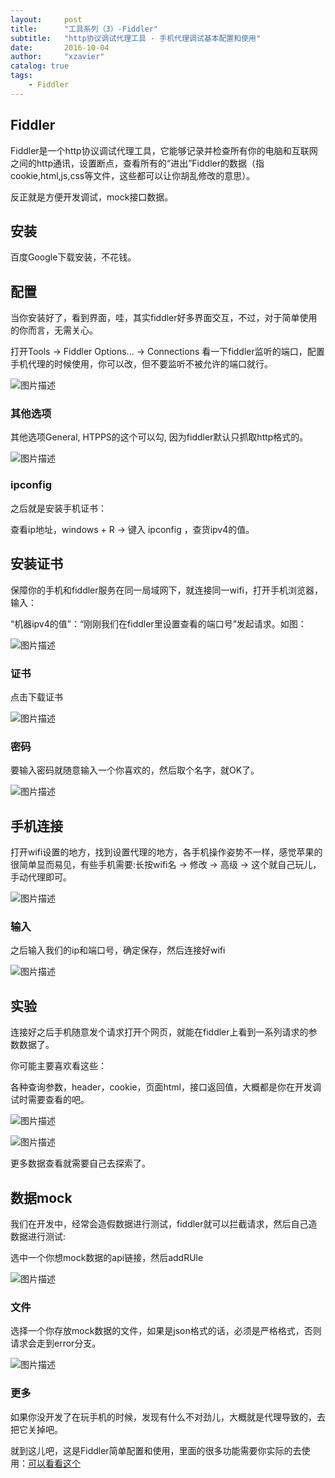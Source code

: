```yaml
---
layout:     post
title:      "工具系列（3）-Fiddler"
subtitle:   "http协议调试代理工具 - 手机代理调试基本配置和使用"
date:       2016-10-04
author:     "xzavier"
catalog: true
tags:
    - Fiddler
---
```




## Fiddler

Fiddler是一个http协议调试代理工具，它能够记录并检查所有你的电脑和互联网之间的http通讯，设置断点，查看所有的“进出”Fiddler的数据（指cookie,html,js,css等文件，这些都可以让你胡乱修改的意思）。

反正就是方便开发调试，mock接口数据。

## 安装

百度Google下载安装，不花钱。

## 配置

当你安装好了，看到界面，哇，其实fiddler好多界面交互，不过，对于简单使用的你而言，无需关心。

打开Tools -> Fiddler Options... -> Connections 看一下fiddler监听的端口，配置手机代理的时候使用，你可以改，但不要监听不被允许的端口就行。

![图片描述][1]

### 其他选项

其他选项General, HTPPS的这个可以勾, 因为fiddler默认只抓取http格式的。

![图片描述][2]

### ipconfig

之后就是安装手机证书：

查看ip地址，windows + R -> 键入 ipconfig ，查货ipv4的值。

## 安装证书

保障你的手机和fiddler服务在同一局域网下，就连接同一wifi，打开手机浏览器，输入：

“机器ipv4的值”：“刚刚我们在fiddler里设置查看的端口号”发起请求。如图：

![图片描述][3]

### 证书

点击下载证书

![图片描述][4]

### 密码

要输入密码就随意输入一个你喜欢的，然后取个名字，就OK了。

![图片描述][5]

## 手机连接

打开wifi设置的地方，找到设置代理的地方，各手机操作姿势不一样，感觉苹果的很简单显而易见，有些手机需要:长按wifi名 -> 修改 -> 高级 ->
这个就自己玩儿，手动代理即可。

![图片描述][6]

### 输入

之后输入我们的ip和端口号，确定保存，然后连接好wifi

![图片描述][7]

## 实验 

连接好之后手机随意发个请求打开个网页，就能在fiddler上看到一系列请求的参数数据了。

你可能主要喜欢看这些：

各种查询参数，header，cookie，页面html，接口返回值，大概都是你在开发调试时需要查看的吧。

![图片描述][8]

![图片描述][9]

更多数据查看就需要自己去探索了。

## 数据mock

我们在开发中，经常会造假数据进行测试，fiddler就可以拦截请求，然后自己造数据进行测试:

选中一个你想mock数据的api链接，然后addRUle

![图片描述][10]

### 文件

选择一个你存放mock数据的文件，如果是json格式的话，必须是严格格式，否则请求会走到error分支。

![图片描述][11]

### 更多

如果你没开发了在玩手机的时候，发现有什么不对劲儿，大概就是代理导致的，去把它关掉吧。

就到这儿吧，这是Fiddler简单配置和使用，里面的很多功能需要你实际的去使用：[可以看看这个][12]

  [1]: https://raw.githubusercontent.com/xiaohuazheng/twbm/master/articles/img/fiddler/1.png
  [2]: https://raw.githubusercontent.com/xiaohuazheng/twbm/master/articles/img/fiddler/2.png
  [3]: https://raw.githubusercontent.com/xiaohuazheng/twbm/master/articles/img/fiddler/3.jpg
  [4]: https://raw.githubusercontent.com/xiaohuazheng/twbm/master/articles/img/fiddler/4.jpg
  [5]: https://raw.githubusercontent.com/xiaohuazheng/twbm/master/articles/img/fiddler/5.jpg
  [6]: https://raw.githubusercontent.com/xiaohuazheng/twbm/master/articles/img/fiddler/6.jpg
  [7]: https://raw.githubusercontent.com/xiaohuazheng/twbm/master/articles/img/fiddler/7.jpg
  [8]: https://raw.githubusercontent.com/xiaohuazheng/twbm/master/articles/img/fiddler/8.jpg
  [9]: https://raw.githubusercontent.com/xiaohuazheng/twbm/master/articles/img/fiddler/9.jpg
  [10]: https://raw.githubusercontent.com/xiaohuazheng/twbm/master/articles/img/fiddler/10.png
  [11]: https://raw.githubusercontent.com/xiaohuazheng/twbm/master/articles/img/fiddler/11.jpg
  [12]: http://blog.csdn.net/qq_21445563/article/details/51017605



